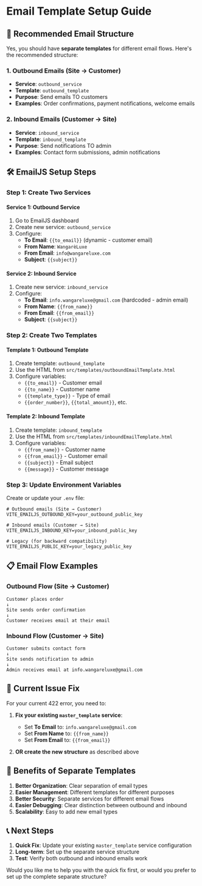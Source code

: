 # Email Template Setup Guide

## 📧 **Recommended Email Structure**

Yes, you should have **separate templates** for different email flows. Here's the recommended structure:

### **1. Outbound Emails (Site → Customer)**

- **Service**: `outbound_service`
- **Template**: `outbound_template`
- **Purpose**: Send emails TO customers
- **Examples**: Order confirmations, payment notifications, welcome emails

### **2. Inbound Emails (Customer → Site)**

- **Service**: `inbound_service`
- **Template**: `inbound_template`
- **Purpose**: Send notifications TO admin
- **Examples**: Contact form submissions, admin notifications

## 🛠️ **EmailJS Setup Steps**

### **Step 1: Create Two Services**

#### **Service 1: Outbound Service**

1. Go to EmailJS dashboard
2. Create new service: `outbound_service`
3. Configure:
   - **To Email**: `{{to_email}}` (dynamic - customer email)
   - **From Name**: `WangarèLuxe`
   - **From Email**: `info@wangareluxe.com`
   - **Subject**: `{{subject}}`

#### **Service 2: Inbound Service**

1. Create new service: `inbound_service`
2. Configure:
   - **To Email**: `info.wangareluxe@gmail.com` (hardcoded - admin email)
   - **From Name**: `{{from_name}}`
   - **From Email**: `{{from_email}}`
   - **Subject**: `{{subject}}`

### **Step 2: Create Two Templates**

#### **Template 1: Outbound Template**

1. Create template: `outbound_template`
2. Use the HTML from `src/templates/outboundEmailTemplate.html`
3. Configure variables:
   - `{{to_email}}` - Customer email
   - `{{to_name}}` - Customer name
   - `{{template_type}}` - Type of email
   - `{{order_number}}`, `{{total_amount}}`, etc.

#### **Template 2: Inbound Template**

1. Create template: `inbound_template`
2. Use the HTML from `src/templates/inboundEmailTemplate.html`
3. Configure variables:
   - `{{from_name}}` - Customer name
   - `{{from_email}}` - Customer email
   - `{{subject}}` - Email subject
   - `{{message}}` - Customer message

### **Step 3: Update Environment Variables**

Create or update your `.env` file:

```env
# Outbound emails (Site → Customer)
VITE_EMAILJS_OUTBOUND_KEY=your_outbound_public_key

# Inbound emails (Customer → Site)
VITE_EMAILJS_INBOUND_KEY=your_inbound_public_key

# Legacy (for backward compatibility)
VITE_EMAILJS_PUBLIC_KEY=your_legacy_public_key
```

## 📋 **Email Flow Examples**

### **Outbound Flow (Site → Customer)**

```
Customer places order
↓
Site sends order confirmation
↓
Customer receives email at their email
```

### **Inbound Flow (Customer → Site)**

```
Customer submits contact form
↓
Site sends notification to admin
↓
Admin receives email at info.wangareluxe@gmail.com
```

## 🔧 **Current Issue Fix**

For your current 422 error, you need to:

1. **Fix your existing `master_template` service**:

   - Set **To Email** to: `info.wangareluxe@gmail.com`
   - Set **From Name** to: `{{from_name}}`
   - Set **From Email** to: `{{from_email}}`

2. **OR create the new structure** as described above

## 🚀 **Benefits of Separate Templates**

1. **Better Organization**: Clear separation of email types
2. **Easier Management**: Different templates for different purposes
3. **Better Security**: Separate services for different email flows
4. **Easier Debugging**: Clear distinction between outbound and inbound
5. **Scalability**: Easy to add new email types

## 📞 **Next Steps**

1. **Quick Fix**: Update your existing `master_template` service configuration
2. **Long-term**: Set up the separate service structure
3. **Test**: Verify both outbound and inbound emails work

Would you like me to help you with the quick fix first, or would you prefer to set up the complete separate structure?

